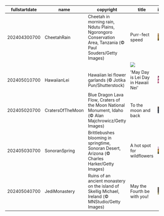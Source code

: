 |fullstartdate|name|copyright|title|image|
|--|--|--|--|--|
202404300700|CheetahRain|Cheetah in morning rain, Ndutu Plains, Ngorongoro Conservation Area, Tanzania (© Paul Souders/Getty Images)|Purr-fect speed|![](/en-US/2024/05/202404300700CheetahRain.jpg)|
||||![](/en-US/2024/05/.jpg)|
202405010700|HawaiianLei|Hawaiian lei flower garlands (© Jotika Pun/Shutterstock)|'May Day is Lei Day in Hawaii Nei'|![](/en-US/2024/05/202405010700HawaiianLei.jpg)|
202405020700|CratersOfTheMoon|Blue Dragon Lava Flow, Craters of the Moon National Monument, Idaho (© Alan Majchrowicz/Getty Images)|To the moon and back|![](/en-US/2024/05/202405020700CratersOfTheMoon.jpg)|
202405030700|SonoranSpring|Brittlebushes blooming in springtime, Sonoran Desert, Arizona (© Charles Harker/Getty Images)|A hot spot for wildflowers|![](/en-US/2024/05/202405030700SonoranSpring.jpg)|
202405040700|JediMonastery|Ruins of an ancient monastery on the island of Skellig Michael, Ireland (© MNStudio/Getty Images)|May the Fourth be with you!|![](/en-US/2024/05/202405040700JediMonastery.jpg)|
